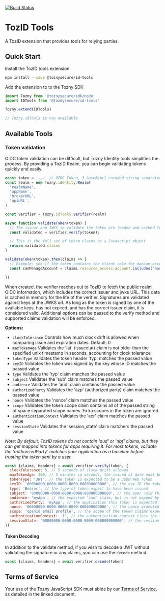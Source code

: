 [![Build Status](https://travis-ci.org/tozny/js-id-tools.svg?branch=trunk)](https://travis-ci.org/tozny/js-id-tools)
# TozID Tools

A TozID extension that provides tools for relying parties.

## Quick Start

Install the TozID tools extension

```sh
npm install --save @toznysecure/id-tools
```

Add the extension to to the Tozny SDK

```js
import Tozny from '@toznysecure/sdk/node'
import IDTools from '@toznysecure/id-tools'

Tozny.extend(IDTools)

// Tozny.idTools is now available
```

## Available Tools

### Token validation

OIDC token validation can be difficult, but Tozny Identity tools simplifies the process. By providing a TozID Realm, you can begin validating tokens quickly and easily.

```js
const token = '...' // OIDC Token, 3 base64url encoded string separated by periods
const realm = new Tozny.identity.Realm(
  'realmName',
  'appName',
  'brokerURL',
  'apiURL',
)

const verifier = Tozny.idTools.verifier(realm)

async function validateToken(token) {
  // The issuer and JWKS to validate the token are loaded and cached for you.
  const validated = verifier.verify(token);

  // This is the full set of token claims as a Javascript object
  return validated.claims
}

validateToken(token).then(claims => {
  // Example: see if the token contains the client role for manage-account
  const canManageAccount = claims.resource_access.account.includes('manage-account')

})
```

When created, the verifier reaches out to TozID to fetch the public realm OIDC information, which includes the correct issuer and jwks URL. This data is cached in memory for the life of the verifier. Signatures are validated against keys at the JWKS url. As long as the token is signed by one of the available keys, has not expired, and has the correct issuer claim, it is considered valid. Additional options can be passed to the verify method and supported claims validation will be enforced.

 **Options:**

 - `clockTolerance` Controls how much clock drift is allowed when comparing issue and expiration dates. Default: 0
 - `maxTokenAge` Validates the 'iat' (issued at) claim is not older than the specified unix timestamp in seconds, accounting for clock tolerance
 - `tokenType` Validates the token header 'typ' matches the passed value
 - `keyID` Validates the token was signed by the key whose ID matches the passed value
 - `type` Validates the 'typ' claim matches the passed value
 - `subject` Validates the 'sub' claim matches the passed value
 - `audience` Validates the 'aud' claim contains the passed value
 - `authorizedParty` Validates the 'azp' (authorized party) claim matches the passed value
 - `nonce` Validates the 'nonce' claim matches the passed value
 - `scope` Validates the token scope claim contains all of the passed string of space separated scope names. Extra scopes in the token are ignored.
 - `authenticationContext` Validates the 'acr' claim matches the passed value
 - `sessionState` Validates the 'session_state' claim matchers the passed value

_Note: By default, TozID tokens do not contain 'aud' or 'nbf' claims, but they can get mapped into tokens for apps requiring it. For most tokens, validate the 'authorizedParty' matches your application as a baseline before trusting the token sent by a user._

```js
const {claims, headers} = await verifier.verify(token, {
  clockTolerance: 5, // 5 seconds of clock drift allowed
  maxTokenAge: 300, // 5 minutes in seconds, the issued at date must be within 5 minutes before now
  tokenType: 'JWT', // the token is expected to be a JSON Web Token
  keyID: '00000000-0000-0000-0000-000000000000', // the key ID the token is expected to have been signed with
  type: 'Bearer', // the type of token expect to have been issued
  subject: '00000000-0000-0000-0000-000000000000', // the user uuid this token is expected to be issued for
  audience: 'myApp', // the expected 'aud' claim, but is not mapped by default in TozID tokens
  authorizedParty: 'myApp', // the application this token is expected to be issued for
  nonce: '00000000-0000-0000-0000-000000000000', // the nonce expected to have been used for this authentication flow
  scope: 'openid email profile', // the scope of the token claims expected (space separated list)
  authenticationContext: '1', // the authentication context class the token is expected to have
  sessionState: '00000000-0000-0000-0000-000000000000', // the session state id the token is expected to contain
})
```

#### Token Decoding

In addition to the validate method, if you wish to decode a JWT without validating the signature or any claims, you can use the `decode` method

```js
const {claims, headers} = await verifier.decode(token)
```
## Terms of Service

Your use of the Tozny JavaScript SDK must abide by our [Terms of Service](https://tozny.com/tozny-terms-of-service/), as detailed in the linked document.

